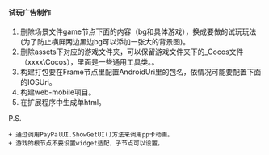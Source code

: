 #### 试玩广告制作

1. 删除场景文件game节点下面的内容（bg和具体游戏），换成要做的试玩玩法(为了防止横屏两边黑边bg可以添加一张大的背景图)。
2. 删除assets下对应的游戏文件夹，可以保留游戏文件夹下的_Cocos文件（xxxx\Cocos），里面是一些通用工具类。。
3. 构建打包要在Frame节点里配置AndroidUri里的包名，依情况可能要配置下面的IOSUri。
4. 构建web-mobile项目。
5. 在扩展程序中生成单html。



P.S.

	+ 通过调用PayPalUI.ShowGetUI()方法来调用pp卡动画。
	+ 游戏的根节点不要设置widget适配，子节点可以设置。